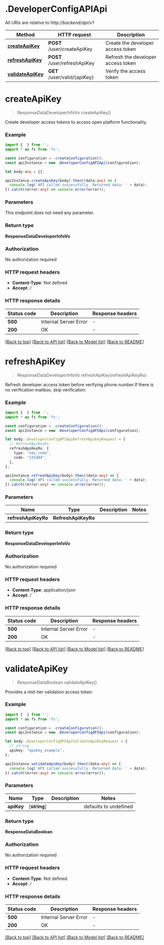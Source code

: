 # .DeveloperConfigAPIApi

All URIs are relative to *http://backend/api/v1*

Method | HTTP request | Description
------------- | ------------- | -------------
[**createApiKey**](DeveloperConfigAPIApi.md#createApiKey) | **POST** /user/createApiKey | Create the developer access token
[**refreshApiKey**](DeveloperConfigAPIApi.md#refreshApiKey) | **POST** /user/refreshApiKey | Refresh the developer access token
[**validateApiKey**](DeveloperConfigAPIApi.md#validateApiKey) | **GET** /user/valid/{apiKey} | Verify the access token


# **createApiKey**
> ResponseDataDeveloperInfoVo createApiKey()

Create developer access tokens to access open platform functionality.

### Example


```typescript
import {  } from '';
import * as fs from 'fs';

const configuration = .createConfiguration();
const apiInstance = new .DeveloperConfigAPIApi(configuration);

let body:any = {};

apiInstance.createApiKey(body).then((data:any) => {
  console.log('API called successfully. Returned data: ' + data);
}).catch((error:any) => console.error(error));
```


### Parameters
This endpoint does not need any parameter.


### Return type

**ResponseDataDeveloperInfoVo**

### Authorization

No authorization required

### HTTP request headers

 - **Content-Type**: Not defined
 - **Accept**: */*


### HTTP response details
| Status code | Description | Response headers |
|-------------|-------------|------------------|
**500** | Internal Server Error |  -  |
**200** | OK |  -  |

[[Back to top]](#) [[Back to API list]](README.md#documentation-for-api-endpoints) [[Back to Model list]](README.md#documentation-for-models) [[Back to README]](README.md)

# **refreshApiKey**
> ResponseDataDeveloperInfoVo refreshApiKey(refreshApiKeyRo)

Refresh developer access token before verifying phone number.If there is no verification mailbox, skip verification.

### Example


```typescript
import {  } from '';
import * as fs from 'fs';

const configuration = .createConfiguration();
const apiInstance = new .DeveloperConfigAPIApi(configuration);

let body:.DeveloperConfigAPIApiRefreshApiKeyRequest = {
  // RefreshApiKeyRo
  refreshApiKeyRo: {
    type: "sms_code",
    code: "125484",
  },
};

apiInstance.refreshApiKey(body).then((data:any) => {
  console.log('API called successfully. Returned data: ' + data);
}).catch((error:any) => console.error(error));
```


### Parameters

Name | Type | Description  | Notes
------------- | ------------- | ------------- | -------------
 **refreshApiKeyRo** | **RefreshApiKeyRo**|  |


### Return type

**ResponseDataDeveloperInfoVo**

### Authorization

No authorization required

### HTTP request headers

 - **Content-Type**: application/json
 - **Accept**: */*


### HTTP response details
| Status code | Description | Response headers |
|-------------|-------------|------------------|
**500** | Internal Server Error |  -  |
**200** | OK |  -  |

[[Back to top]](#) [[Back to API list]](README.md#documentation-for-api-endpoints) [[Back to Model list]](README.md#documentation-for-models) [[Back to README]](README.md)

# **validateApiKey**
> ResponseDataBoolean validateApiKey()

Provides a mid-tier validation access token.

### Example


```typescript
import {  } from '';
import * as fs from 'fs';

const configuration = .createConfiguration();
const apiInstance = new .DeveloperConfigAPIApi(configuration);

let body:.DeveloperConfigAPIApiValidateApiKeyRequest = {
  // string
  apiKey: "apiKey_example",
};

apiInstance.validateApiKey(body).then((data:any) => {
  console.log('API called successfully. Returned data: ' + data);
}).catch((error:any) => console.error(error));
```


### Parameters

Name | Type | Description  | Notes
------------- | ------------- | ------------- | -------------
 **apiKey** | [**string**] |  | defaults to undefined


### Return type

**ResponseDataBoolean**

### Authorization

No authorization required

### HTTP request headers

 - **Content-Type**: Not defined
 - **Accept**: */*


### HTTP response details
| Status code | Description | Response headers |
|-------------|-------------|------------------|
**500** | Internal Server Error |  -  |
**200** | OK |  -  |

[[Back to top]](#) [[Back to API list]](README.md#documentation-for-api-endpoints) [[Back to Model list]](README.md#documentation-for-models) [[Back to README]](README.md)


